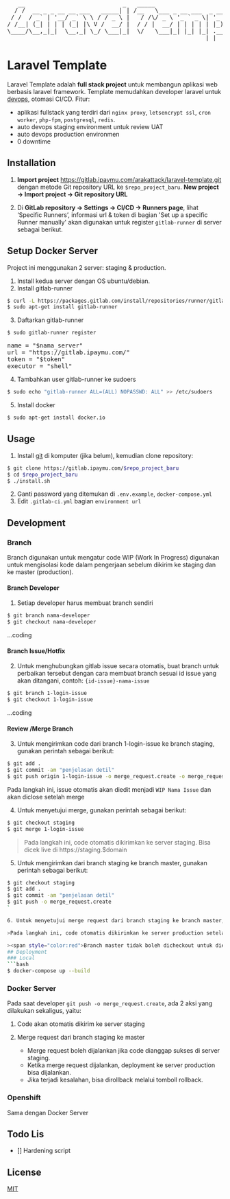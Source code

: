 <pre>
   __                           _   _____                     _       _       
  / /  __ _ _ __ __ ___   _____| | /__   \___ _ __ ___  _ __ | | __ _| |_ ___ 
 / /  / _` | '__/ _` \ \ / / _ \ |   / /\/ _ \ '_ ` _ \| '_ \| |/ _` | __/ _ \
/ /__| (_| | | | (_| |\ V /  __/ |  / / |  __/ | | | | | |_) | | (_| | ||  __/
\____/\__,_|_|  \__,_| \_/ \___|_|  \/   \___|_| |_| |_| .__/|_|\__,_|\__\___|
                                                       |_|                    
</pre>
# Laravel Template

Laravel Template adalah **full stack project** untuk membangun aplikasi web berbasis laravel framework. Template memudahkan developer laravel untuk [devops](https://en.wikipedia.org/wiki/DevOps), otomasi CI/CD.
Fitur:
- aplikasi fullstack yang terdiri dari `nginx proxy`, `letsencrypt ssl`, `cron worker`, `php-fpm`, `postgresql`, `redis`.
- auto devops staging environment untuk review UAT
- auto devops production environmen
- 0 downtime

## Installation

1. **Import project** https://gitlab.ipaymu.com/arakattack/laravel-template.git dengan metode Git repository URL ke `$repo_project_baru`. **New project → Import project → Git repository URL**

2. Di **GitLab repository → Settings → CI/CD → Runners page**, lihat ‘Specific Runners’, informasi url & token di bagian 'Set up a specific Runner manually' akan digunakan untuk register `gitlab-runner` di server sebagai berikut.
## Setup Docker Server
Project ini menggunakan 2 server: staging & production.
1. Install kedua server dengan OS ubuntu/debian.
2. Install gitlab-runner
```bash
$ curl -L https://packages.gitlab.com/install/repositories/runner/gitlab-runner/script.deb.sh | sudo bash
$ sudo apt-get install gitlab-runner
```
3. Daftarkan gitlab-runner
```bash
$ sudo gitlab-runner register
```
<pre>
name = "$nama_server"
url = "https://gitlab.ipaymu.com/"
token = "$token"
executor = "shell"
</pre>
4. Tambahkan user gitlab-runner ke sudoers
```bash
$ sudo echo "gitlab-runner ALL=(ALL) NOPASSWD: ALL" >> /etc/sudoers
```
5. Install docker
```bash
$ sudo apt-get install docker.io
```
## Usage

1. Install [git](https://git-scm.com/book/en/v2/Getting-Started-Installing-Git) di komputer (jika belum), kemudian clone repository:

```bash
$ git clone https://gitlab.ipaymu.com/$repo_project_baru
$ cd $repo_project_baru
$ ./install.sh
```
2. Ganti password yang ditemukan di `.env.example`, `docker-compose.yml`
3. Edit `.gitlab-ci.yml` bagian `environment url`
## Development

### Branch
Branch digunakan untuk mengatur code WIP (Work In Progress) digunakan untuk mengisolasi kode dalam pengerjaan sebelum dikirim ke staging dan ke master (production).
#### Branch Developer
1. Setiap developer harus membuat branch sendiri
   
```bash
$ git branch nama-developer
$ git checkout nama-developer
```
...coding
#### Branch Issue/Hotfix
2. Untuk menghubungkan gitlab issue secara otomatis, buat branch untuk perbaikan tersebut dengan cara membuat branch sesuai id issue yang akan ditangani, contoh: `{id-issue}-nama-issue`

```bash
$ git branch 1-login-issue
$ git checkout 1-login-issue
```
...coding
#### Review /Merge Branch
3. Untuk mengirimkan code dari branch 1-login-issue ke branch staging, gunakan perintah sebagai berikut:
```bash
$ git add .
$ git commit -am "penjelasan detil"
$ git push origin 1-login-issue -o merge_request.create -o merge_request.target=staging
```
Pada langkah ini, issue otomatis akan diedit menjadi `WIP Nama Issue` dan akan diclose setelah merge

4. Untuk menyetujui merge, gunakan perintah sebagai berikut:
```bash
$ git checkout staging
$ git merge 1-login-issue
```
>Pada langkah ini, code otomatis dikirimkan ke server staging. Bisa dicek live di https://staging.$domain

5. Untuk mengirimkan dari branch staging ke branch master, gunakan perintah sebagai berikut:
```bash
$ git checkout staging
$ git add .
$ git commit -am "penjelasan detil"
$ git push -o merge_request.create
`

6. Untuk menyetujui merge request dari branch staging ke branch master, dilakukan melalui gitlab karena deployment ke server production harus menggunakan tombol deploy manual di `pipeline`

>Pada langkah ini, code otomatis dikirimkan ke server production setelah tombol deploy dijalankan. Bisa dicek live di https://$domains

><span style="color:red">Branch master tidak boleh dicheckout untuk diedit karena menggunakan mekanisme merge request.</span>
## Deployment
### Local
```bash
$ docker-compose up --build
```

### Docker Server
Pada saat developer `git push -o merge_request.create`, ada 2 aksi yang dilakukan sekaligus, yaitu: 
1. Code akan otomatis dikirim ke server staging
2. Merge request dari branch staging ke master

   - Merge request boleh dijalankan jika code dianggap sukses di server staging.
   - Ketika merge request dijalankan, deployment ke server production bisa dijalankan.
   - Jika terjadi kesalahan, bisa dirollback melalui tomboll rollback.

### Openshift
Sama dengan Docker Server
## Todo Lis
- [] Hardening script
## License
[MIT](https://choosealicense.com/licenses/mit/)